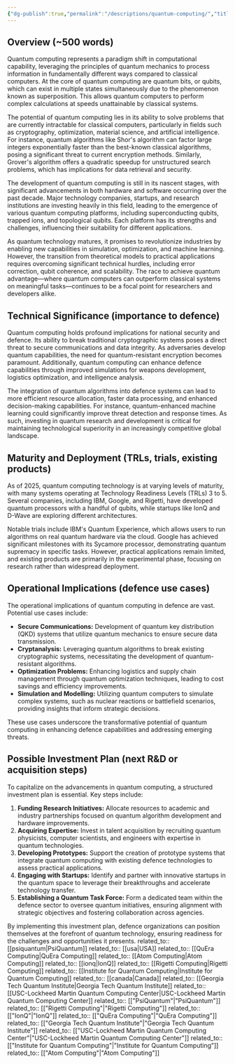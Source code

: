 ```yaml
---
{"dg-publish":true,"permalink":"/descriptions/quantum-computing/","title":"quantum computing","tags":["advanced","computing","quantum","research","trl-1"]}
---
```


## Overview (~500 words)
Quantum computing represents a paradigm shift in computational capability, leveraging the principles of quantum mechanics to process information in fundamentally different ways compared to classical computers. At the core of quantum computing are quantum bits, or qubits, which can exist in multiple states simultaneously due to the phenomenon known as superposition. This allows quantum computers to perform complex calculations at speeds unattainable by classical systems.

The potential of quantum computing lies in its ability to solve problems that are currently intractable for classical computers, particularly in fields such as cryptography, optimization, material science, and artificial intelligence. For instance, quantum algorithms like Shor's algorithm can factor large integers exponentially faster than the best-known classical algorithms, posing a significant threat to current encryption methods. Similarly, Grover's algorithm offers a quadratic speedup for unstructured search problems, which has implications for data retrieval and security.

The development of quantum computing is still in its nascent stages, with significant advancements in both hardware and software occurring over the past decade. Major technology companies, startups, and research institutions are investing heavily in this field, leading to the emergence of various quantum computing platforms, including superconducting qubits, trapped ions, and topological qubits. Each platform has its strengths and challenges, influencing their suitability for different applications.

As quantum technology matures, it promises to revolutionize industries by enabling new capabilities in simulation, optimization, and machine learning. However, the transition from theoretical models to practical applications requires overcoming significant technical hurdles, including error correction, qubit coherence, and scalability. The race to achieve quantum advantage—where quantum computers can outperform classical systems on meaningful tasks—continues to be a focal point for researchers and developers alike.

## Technical Significance (importance to defence)
Quantum computing holds profound implications for national security and defence. Its ability to break traditional cryptographic systems poses a direct threat to secure communications and data integrity. As adversaries develop quantum capabilities, the need for quantum-resistant encryption becomes paramount. Additionally, quantum computing can enhance defence capabilities through improved simulations for weapons development, logistics optimization, and intelligence analysis.

The integration of quantum algorithms into defence systems can lead to more efficient resource allocation, faster data processing, and enhanced decision-making capabilities. For instance, quantum-enhanced machine learning could significantly improve threat detection and response times. As such, investing in quantum research and development is critical for maintaining technological superiority in an increasingly competitive global landscape.

## Maturity and Deployment (TRLs, trials, existing products)
As of 2025, quantum computing technology is at varying levels of maturity, with many systems operating at Technology Readiness Levels (TRLs) 3 to 5. Several companies, including IBM, Google, and Rigetti, have developed quantum processors with a handful of qubits, while startups like IonQ and D-Wave are exploring different architectures. 

Notable trials include IBM's Quantum Experience, which allows users to run algorithms on real quantum hardware via the cloud. Google has achieved significant milestones with its Sycamore processor, demonstrating quantum supremacy in specific tasks. However, practical applications remain limited, and existing products are primarily in the experimental phase, focusing on research rather than widespread deployment.

## Operational Implications (defence use cases)
The operational implications of quantum computing in defence are vast. Potential use cases include:

- **Secure Communications:** Development of quantum key distribution (QKD) systems that utilize quantum mechanics to ensure secure data transmission.
- **Cryptanalysis:** Leveraging quantum algorithms to break existing cryptographic systems, necessitating the development of quantum-resistant algorithms.
- **Optimization Problems:** Enhancing logistics and supply chain management through quantum optimization techniques, leading to cost savings and efficiency improvements.
- **Simulation and Modelling:** Utilizing quantum computers to simulate complex systems, such as nuclear reactions or battlefield scenarios, providing insights that inform strategic decisions.

These use cases underscore the transformative potential of quantum computing in enhancing defence capabilities and addressing emerging threats.

## Possible Investment Plan (next R&D or acquisition steps)
To capitalize on the advancements in quantum computing, a structured investment plan is essential. Key steps include:

1. **Funding Research Initiatives:** Allocate resources to academic and industry partnerships focused on quantum algorithm development and hardware improvements.
2. **Acquiring Expertise:** Invest in talent acquisition by recruiting quantum physicists, computer scientists, and engineers with expertise in quantum technologies.
3. **Developing Prototypes:** Support the creation of prototype systems that integrate quantum computing with existing defence technologies to assess practical applications.
4. **Engaging with Startups:** Identify and partner with innovative startups in the quantum space to leverage their breakthroughs and accelerate technology transfer.
5. **Establishing a Quantum Task Force:** Form a dedicated team within the defence sector to oversee quantum initiatives, ensuring alignment with strategic objectives and fostering collaboration across agencies.

By implementing this investment plan, defence organizations can position themselves at the forefront of quantum technology, ensuring readiness for the challenges and opportunities it presents.
related_to:: [[psiquantum\|PsiQuantum]]
related_to:: [[usa\|USA]]
related_to:: [[QuEra Computing\|QuEra Computing]]
related_to:: [[Atom Computing\|Atom Computing]]
related_to:: [[ionq\|IonQ]]
related_to:: [[Rigetti Computing\|Rigetti Computing]]
related_to:: [[Institute for Quantum Computing\|Institute for Quantum Computing]]
related_to:: [[canada\|Canada]]
related_to:: [[Georgia Tech Quantum Institute\|Georgia Tech Quantum Institute]]
related_to:: [[USC-Lockheed Martin Quantum Computing Center\|USC-Lockheed Martin Quantum Computing Center]]
related_to:: [["PsiQuantum"\|"PsiQuantum"]]
related_to:: [["Rigetti Computing"\|"Rigetti Computing"]]
related_to:: [["IonQ"\|"IonQ"]]
related_to:: [["QuEra Computing"\|"QuEra Computing"]]
related_to:: [["Georgia Tech Quantum Institute"\|"Georgia Tech Quantum Institute"]]
related_to:: [["USC-Lockheed Martin Quantum Computing Center"\|"USC-Lockheed Martin Quantum Computing Center"]]
related_to:: [["Institute for Quantum Computing"\|"Institute for Quantum Computing"]]
related_to:: [["Atom Computing"\|"Atom Computing"]]
